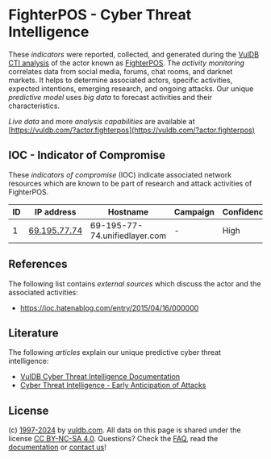 # FighterPOS - Cyber Threat Intelligence

These _indicators_ were reported, collected, and generated during the [VulDB CTI analysis](https://vuldb.com/?kb.cti) of the actor known as [FighterPOS](https://vuldb.com/?actor.fighterpos). The _activity monitoring_ correlates data from social media, forums, chat rooms, and darknet markets. It helps to determine associated actors, specific activities, expected intentions, emerging research, and ongoing attacks. Our unique _predictive model_ uses _big data_ to forecast activities and their characteristics.

_Live data_ and more _analysis capabilities_ are available at [https://vuldb.com/?actor.fighterpos](https://vuldb.com/?actor.fighterpos)

## IOC - Indicator of Compromise

These _indicators of compromise_ (IOC) indicate associated network resources which are known to be part of research and attack activities of FighterPOS.

ID | IP address | Hostname | Campaign | Confidence
-- | ---------- | -------- | -------- | ----------
1 | [69.195.77.74](https://vuldb.com/?ip.69.195.77.74) | 69-195-77-74.unifiedlayer.com | - | High

## References

The following list contains _external sources_ which discuss the actor and the associated activities:

* https://ioc.hatenablog.com/entry/2015/04/16/000000

## Literature

The following _articles_ explain our unique predictive cyber threat intelligence:

* [VulDB Cyber Threat Intelligence Documentation](https://vuldb.com/?kb.cti)
* [Cyber Threat Intelligence - Early Anticipation of Attacks](https://www.scip.ch/en/?labs.20201022)

## License

(c) [1997-2024](https://vuldb.com/?kb.changelog) by [vuldb.com](https://vuldb.com/?kb.about). All data on this page is shared under the license [CC BY-NC-SA 4.0](https://creativecommons.org/licenses/by-nc-sa/4.0/). Questions? Check the [FAQ](https://vuldb.com/?kb.faq), read the [documentation](https://vuldb.com/?kb) or [contact us](https://vuldb.com/?contact)!
